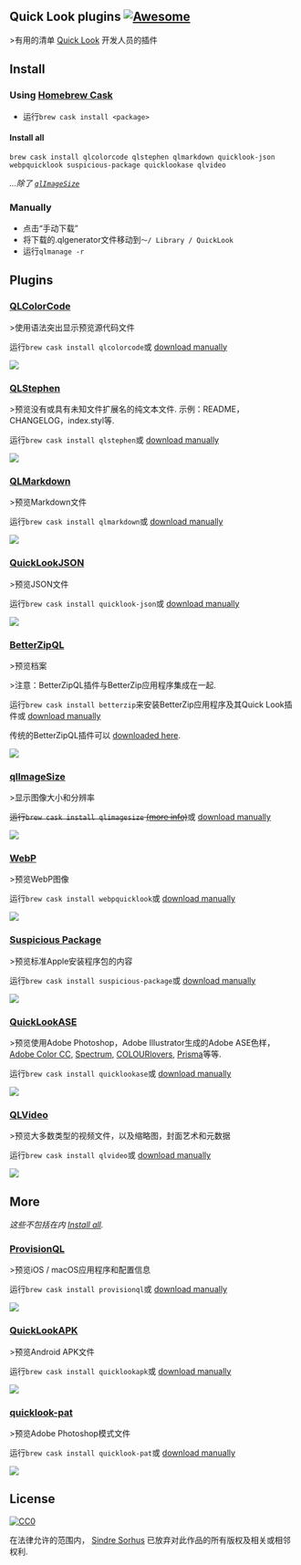 ## Quick Look plugins [![Awesome](https://awesome.re/badge.svg)](https://awesome.re)

&gt;有用的清单 [Quick Look](http://en.wikipedia.org/wiki/Quick_Look) 开发人员的插件


## Install

### Using [Homebrew Cask](https://github.com/phinze/homebrew-cask)

  - 运行`brew cask install <package>  `

#### Install all

```
brew cask install qlcolorcode qlstephen qlmarkdown quicklook-json webpquicklook suspicious-package quicklookase qlvideo
```

*…除了 [`qlImageSize`](#qlimagesize)*

### Manually

- 点击“手动下载”
- 将下载的.qlgenerator文件移动到`〜/ Library / QuickLook`
- 运行`qlmanage -r`


## Plugins


### [QLColorCode](https://github.com/anthonygelibert/QLColorCode)

&gt;使用语法突出显示预览源代码文件

运行`brew cask install qlcolorcode`或 [download manually](https://github.com/anthonygelibert/QLColorCode/releases/latest)

[![](https://raw.githubusercontent.com/sindresorhus/quick-look-plugins/master/screenshots/QLColorCode.png)](https://github.com/anthonygelibert/QLColorCode)


### [QLStephen](https://github.com/whomwah/qlstephen)

 &gt;预览没有或具有未知文件扩展名的纯文本文件.  示例：README，CHANGELOG，index.styl等.

运行`brew cask install qlstephen`或 [download manually](https://github.com/whomwah/qlstephen/releases/latest)

[![](https://raw.githubusercontent.com/sindresorhus/quick-look-plugins/master/screenshots/QLStephen.png)](https://github.com/whomwah/qlstephen)


### [QLMarkdown](https://github.com/toland/qlmarkdown)

&gt;预览Markdown文件

运行`brew cask install qlmarkdown`或 [download manually](https://github.com/downloads/toland/qlmarkdown/QLMarkdown-1.3.zip)

[![](https://raw.githubusercontent.com/sindresorhus/quick-look-plugins/master/screenshots/QLMarkdown.png)](https://github.com/toland/qlmarkdown)


### [QuickLookJSON](http://www.sagtau.com/quicklookjson.html)

&gt;预览JSON文件

运行`brew cask install quicklook-json`或 [download manually](http://www.sagtau.com/media/QuickLookJSON.qlgenerator.zip)

[![](https://raw.githubusercontent.com/sindresorhus/quick-look-plugins/master/screenshots/QuickLookJSON.png)](http://www.sagtau.com/quicklookjson.html)


### [BetterZipQL](https://macitbetter.com/downloads/)

&gt;预览档案

&gt;注意：BetterZipQL插件与BetterZip应用程序集成在一起.

运行`brew cask install betterzip`来安装BetterZip应用程序及其Quick Look插件或 [download manually](https://macitbetter.com/BetterZip.zip)

传统的BetterZipQL插件可以 [downloaded here](https://macitbetter.com/dl/BetterZipQL-1.5.zip).

[![](https://raw.githubusercontent.com/sindresorhus/quick-look-plugins/master/screenshots/BetterZipQL.png)](http://macitbetter.com/BetterZip-Quick-Look-Generator/)


### [qlImageSize](https://github.com/Nyx0uf/qlImageSize)

&gt;显示图像大小和分辨率

~~运行`brew cask install qlimagesize` [(more info)](https://github.com/Homebrew/homebrew-cask/pull/57212)~~或 [download manually](https://github.com/Nyx0uf/qlImageSize#installation)

[![](https://raw.githubusercontent.com/sindresorhus/quick-look-plugins/master/screenshots/qlImageSize.png)](https://github.com/Nyx0uf/qlImageSize)


### [WebP](https://github.com/dchest/webp-quicklook)

&gt;预览WebP图像

运行`brew cask install webpquicklook`或 [download manually](https://github.com/dchest/webp-quicklook/releases/latest)

[![](https://raw.githubusercontent.com/sindresorhus/quick-look-plugins/master/screenshots/WebP.png)](https://github.com/dchest/webp-quicklook)


### [Suspicious Package](http://www.mothersruin.com/software/SuspiciousPackage/)

&gt;预览标准Apple安装程序包的内容

运行`brew cask install suspicious-package`或 [download manually](http://www.mothersruin.com/software/downloads/SuspiciousPackage.xip)

[![](https://raw.githubusercontent.com/sindresorhus/quick-look-plugins/master/screenshots/SuspiciousPackage.png)](http://www.mothersruin.com/software/SuspiciousPackage/)


### [QuickLookASE](https://github.com/rsodre/QuickLookASE)

&gt;预览使用Adobe Photoshop，Adobe Illustrator生成的Adobe ASE色样， [Adobe Color CC](https://color.adobe.com), [Spectrum](http://www.eigenlogik.com/spectrum/mac), [COLOURlovers](http://www.colourlovers.com), [Prisma](http://www.codeadventure.com)等等.

运行`brew cask install quicklookase`或 [download manually](https://github.com/rsodre/QuickLookASE/releases/latest)

[![](https://raw.githubusercontent.com/sindresorhus/quick-look-plugins/master/screenshots/QuickLookASE.png)](https://github.com/rsodre/QuickLookASE)


### [QLVideo](https://github.com/Marginal/QLVideo)

&gt;预览大多数类型的视频文件，以及缩略图，封面艺术和元数据

运行`brew cask install qlvideo`或 [download manually](https://github.com/Marginal/QLVideo/releases/latest)

[![](https://raw.githubusercontent.com/sindresorhus/quick-look-plugins/master/screenshots/QLVideo.png)](https://github.com/Marginal/QLVideo)


## More

*这些不包括在内 [Install all](#install-all).*

### [ProvisionQL](https://github.com/ealeksandrov/ProvisionQL)

&gt;预览iOS / macOS应用程序和配置信息

运行`brew cask install provisionql`或 [download manually](https://github.com/ealeksandrov/ProvisionQL/releases/latest)

[![](https://raw.githubusercontent.com/sindresorhus/quick-look-plugins/master/screenshots/ProvisionQL.png)](https://github.com/ealeksandrov/ProvisionQL)


### [QuickLookAPK](https://github.com/hezi/QuickLookAPK)

&gt;预览Android APK文件

运行`brew cask install quicklookapk`或 [download manually](https://github.com/hezi/QuickLookAPK/blob/master/QuickLookAPK.qlgenerator.zip)

[![](https://raw.githubusercontent.com/sindresorhus/quick-look-plugins/master/screenshots/QuickLookAPK.png)](https://github.com/hezi/QuickLookAPK)


### [quicklook-pat](https://github.com/pixelrowdies/quicklook-pat)

&gt;预览Adobe Photoshop模式文件

运行`brew cask install quicklook-pat`或 [download manually](https://github.com/pixelrowdies/quicklook-pat/releases)

[![](https://raw.githubusercontent.com/sindresorhus/quick-look-plugins/master/screenshots/quicklook-pat.png)](https://github.com/pixelrowdies/quicklook-pat)


## License

[![CC0](http://mirrors.creativecommons.org/presskit/buttons/88x31/svg/cc-zero.svg)](https://creativecommons.org/publicdomain/zero/1.0/)

在法律允许的范围内， [Sindre Sorhus](http://sindresorhus.com) 已放弃对此作品的所有版权及相关或相邻权利.
